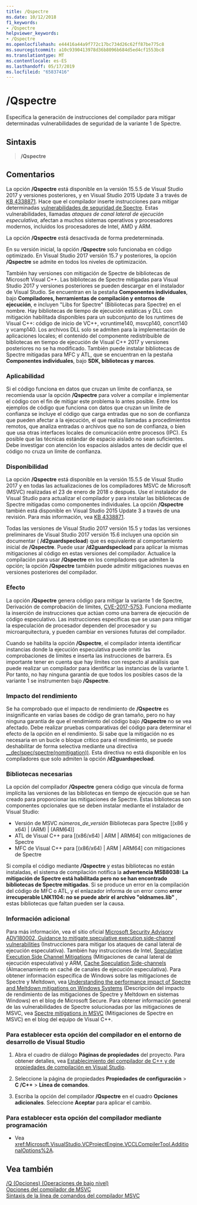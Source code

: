 ```yaml
---
title: /Qspectre
ms.date: 10/12/2018
f1_keywords:
- /Qspectre
helpviewer_keywords:
- /Qspectre
ms.openlocfilehash: e44416a44a9f772c17bc734d26c62ff87be775c8
ms.sourcegitcommit: a10c9390413978d36b8096b684d5ed4cf1553bc8
ms.translationtype: MT
ms.contentlocale: es-ES
ms.lasthandoff: 05/17/2019
ms.locfileid: "65837416"
---
```

# <a name="qspectre"></a>/Qspectre

Especifica la generación de instrucciones del compilador para mitigar determinadas vulnerabilidades de seguridad de la variante 1 de Spectre.

## <a name="syntax"></a>Sintaxis

> **/Qspectre**

## <a name="remarks"></a>Comentarios

La opción **/Qspectre** está disponible en la versión 15.5.5 de Visual Studio 2017 y versiones posteriores, y en Visual Studio 2015 Update 3 a través de [KB 4338871](https://support.microsoft.com/help/4338871/visual-studio-2015-update-3-spectre-variant-1-toolset-qspectre). Hace que el compilador inserte instrucciones para mitigar determinadas [vulnerabilidades de seguridad de Spectre](https://spectreattack.com/spectre.pdf). Estas vulnerabilidades, llamadas *ataques de canal lateral de ejecución especulativa*, afectan a muchos sistemas operativos y procesadores modernos, incluidos los procesadores de Intel, AMD y ARM.

La opción **/Qspectre** está desactivada de forma predeterminada.

En su versión inicial, la opción **/Qspectre** solo funcionaba en código optimizado. En Visual Studio 2017 versión 15.7 y posteriores, la opción **/Qspectre** se admite en todos los niveles de optimización.

También hay versiones con mitigación de Spectre de bibliotecas de Microsoft Visual C++. Las bibliotecas de Spectre mitigadas para Visual Studio 2017 y versiones posteriores se pueden descargar en el instalador de Visual Studio. Se encuentran en la pestaña **Componentes individuales**, bajo **Compiladores, herramientas de compilación y entornos de ejecución**, e incluyen "Libs for Spectre" (Bibliotecas para Spectre) en el nombre. Hay bibliotecas de tiempo de ejecución estáticas y DLL con mitigación habilitada disponibles para un subconjunto de los runtimes de Visual C++: código de inicio de VC++, vcruntime140, msvcp140, concrt140 y vcamp140. Los archivos DLL solo se admiten para la implementación de aplicaciones locales; el contenido del componente redistribuible de bibliotecas en tiempo de ejecución de Visual C++ 2017 y versiones posteriores no se ha modificado. También puede instalar bibliotecas de Spectre mitigadas para MFC y ATL, que se encuentran en la pestaña **Componentes individuales**, bajo **SDK, bibliotecas y marcos**.

### <a name="applicability"></a>Aplicabilidad

Si el código funciona en datos que cruzan un límite de confianza, se recomienda usar la opción **/Qspectre** para volver a compilar e implementar el código con el fin de mitigar este problema lo antes posible. Entre los ejemplos de código que funciona con datos que cruzan un límite de confianza se incluye el código que carga entradas que no son de confianza que pueden afectar a la ejecución, el que realiza llamadas a procedimientos remotos, que analiza entradas o archivos que no son de confianza, o bien que usa otras interfaces locales de comunicación entre procesos (IPC). Es posible que las técnicas estándar de espacio aislado no sean suficientes. Debe investigar con atención los espacios aislados antes de decidir que el código no cruza un límite de confianza.

### <a name="availability"></a>Disponibilidad

La opción **/Qspectre** está disponible en la versión 15.5.5 de Visual Studio 2017 y en todas las actualizaciones de los compiladores MSVC de Microsoft (MSVC) realizadas el 23 de enero de 2018 o después. Use el instalador de Visual Studio para actualizar el compilador y para instalar las bibliotecas de Spectre mitigadas como componentes individuales. La opción **/Qspectre** también está disponible en Visual Studio 2015 Update 3 a través de una revisión. Para más información, vea [KB 4338871](https://support.microsoft.com/help/4338871).

Todas las versiones de Visual Studio 2017 versión 15.5 y todas las versiones preliminares de Visual Studio 2017 versión 15.6 incluyen una opción sin documentar ( **/d2guardspecload**) que es equivalente al comportamiento inicial de **/Qspectre**. Puede usar **/d2guardspecload** para aplicar la mismas mitigaciones al código en estas versiones del compilador. Actualice la compilación para usar **/Qspectre** en los compiladores que admiten la opción; la opción **/Qspectre** también puede admitir mitigaciones nuevas en versiones posteriores del compilador.

### <a name="effect"></a>Efecto

La opción **/Qspectre** genera código para mitigar la variante 1 de Spectre, Derivación de comprobación de límites, [CVE-2017-5753](https://nvd.nist.gov/vuln/detail/CVE-2017-5753). Funciona mediante la inserción de instrucciones que actúan como una barrera de ejecución de código especulativo. Las instrucciones específicas que se usan para mitigar la especulación de procesador dependen del procesador y su microarquitectura, y pueden cambiar en versiones futuras del compilador.

Cuando se habilita la opción **/Qspectre**, el compilador intenta identificar instancias donde la ejecución especulativa puede omitir las comprobaciones de límites e inserta las instrucciones de barrera. Es importante tener en cuenta que hay límites con respecto al análisis que puede realizar un compilador para identificar las instancias de la variante 1. Por tanto, no hay ninguna garantía de que todos los posibles casos de la variante 1 se instrumenten bajo **/Qspectre**.

### <a name="performance-impact"></a>Impacto del rendimiento

Se ha comprobado que el impacto de rendimiento de **/Qspectre** es insignificante en varias bases de código de gran tamaño, pero no hay ninguna garantía de que el rendimiento del código bajo **/Qspectre** no se vea afectado. Debe realizar pruebas comparativas del código para determinar el efecto de la opción en el rendimiento. Si sabe que la mitigación no es necesaria en un bucle o bloque crítico para el rendimiento, se puede deshabilitar de forma selectiva mediante una directiva [__declspec(spectre(nomitigation))](../../cpp/spectre.md). Esta directiva no está disponible en los compiladores que solo admiten la opción **/d2guardspecload**.

### <a name="required-libraries"></a>Bibliotecas necesarias

La opción del compilador **/Qspectre** genera código que vincula de forma implícita las versiones de las bibliotecas en tiempo de ejecución que se han creado para proporcionar las mitigaciones de Spectre. Estas bibliotecas son componentes opcionales que se deben instalar mediante el instalador de Visual Studio:

- Versión de MSVC *números_de_versión* Bibliotecas para Spectre \[(x86 y x64) | (ARM) | (ARM64)]
- ATL de Visual C++ para \[(x86/x64) | ARM | ARM64] con mitigaciones de Spectre
- MFC de Visual C++ para \[(x86/x64) | ARM | ARM64] con mitigaciones de Spectre

Si compila el código mediante **/Qspectre** y estas bibliotecas no están instaladas, el sistema de compilación notifica la **advertencia MSB8038: La mitigación de Spectre está habilitada pero no se han encontrado bibliotecas de Spectre mitigadas**. Si se produce un error en la compilación del código de MFC o ATL, y el enlazador informa de un error como **error irrecuperable LNK1104: no se puede abrir el archivo "oldnames.lib"** , estas bibliotecas que faltan pueden ser la causa.

### <a name="additional-information"></a>Información adicional

Para más información, vea el sitio oficial [Microsoft Security Advisory ADV180002, Guidance to mitigate speculative execution side-channel vulnerabilities](https://portal.msrc.microsoft.com/en-US/security-guidance/advisory/ADV180002) (Instrucciones para mitigar los ataques de canal lateral de ejecución especulativa). También hay instrucciones de Intel, [Speculative Execution Side Channel Mitigations](https://software.intel.com/sites/default/files/managed/c5/63/336996-Speculative-Execution-Side-Channel-Mitigations.pdf) (Mitigaciones de canal lateral de ejecución especulativa) y ARM, [Cache Speculation Side-channels](https://developer.arm.com/-/media/Files/pdf/Cache_Speculation_Side-channels.pdf) (Almacenamiento en caché de canales de ejecución especulativa). Para obtener información específica de Windows sobre las mitigaciones de Spectre y Meltdown, vea [Understanding the performance impact of Spectre and Meltdown mitigations on Windows Systems](https://cloudblogs.microsoft.com/microsoftsecure/2018/01/09/understanding-the-performance-impact-of-spectre-and-meltdown-mitigations-on-windows-systems/) (Descripción del impacto de rendimiento de las mitigaciones de Spectre y Meltdown en sistemas Windows) en el blog de Microsoft Secure. Para obtener información general de las vulnerabilidades de Spectre solucionadas por las mitigaciones de MSVC, vea [Spectre mitigations in MSVC](https://blogs.msdn.microsoft.com/vcblog/2018/01/15/spectre-mitigations-in-msvc./) (Mitigaciones de Spectre en MSVC) en el blog del equipo de Visual C++.

### <a name="to-set-this-compiler-option-in-the-visual-studio-development-environment"></a>Para establecer esta opción del compilador en el entorno de desarrollo de Visual Studio

1. Abra el cuadro de diálogo **Páginas de propiedades** del proyecto. Para obtener detalles, vea [Establecimiento del compilador de C++ y de propiedades de compilación en Visual Studio](../working-with-project-properties.md).

1. Seleccione la página de propiedades **Propiedades de configuración** > **C /C++** > **Línea de comandos**.

1. Escriba la opción del compilador **/Qspectre** en el cuadro **Opciones adicionales**. Seleccione **Aceptar** para aplicar el cambio.

### <a name="to-set-this-compiler-option-programmatically"></a>Para establecer esta opción del compilador mediante programación

- Vea <xref:Microsoft.VisualStudio.VCProjectEngine.VCCLCompilerTool.AdditionalOptions%2A>.

## <a name="see-also"></a>Vea también

[/Q (Opciones) (Operaciones de bajo nivel)](q-options-low-level-operations.md)<br/>
[Opciones del compilador de MSVC](compiler-options.md)<br/>
[Sintaxis de la línea de comandos del compilador MSVC](compiler-command-line-syntax.md)
